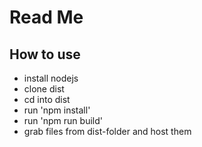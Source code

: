 # Read Me
## How to use
* install nodejs
* clone dist
* cd into dist
* run 'npm install'
* run 'npm run build'
* grab files from dist-folder and host them